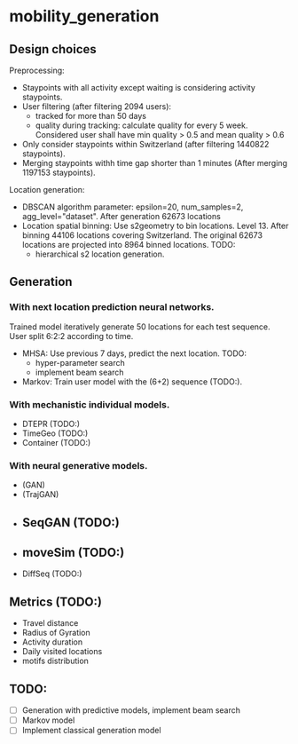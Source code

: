 # mobility_generation

## Design choices

Preprocessing:
- Staypoints with all activity except waiting is considering activity staypoints.
-  User filtering (after filtering 2094 users):
    - tracked for more than 50 days
    - quality during tracking: calculate quality for every 5 week. Considered user shall have min quality > 0.5 and mean quality > 0.6 
- Only consider staypoints within Switzerland (after filtering 1440822 staypoints).
- Merging staypoints withh time gap shorter than 1 minutes (After merging 1197153 staypoints).

Location generation:
- DBSCAN algorithm parameter: epsilon=20, num_samples=2, agg_level="dataset". After generation 62673 locations
- Location spatial binning: Use s2geometry to bin locations. Level 13. After binning 44106 locations covering Switzerland. The original 62673 locations are projected into 8964 binned locations. TODO:
    - hierarchical s2 location generation.  

## Generation

### With next location prediction neural networks. 

Trained model iteratively generate 50 locations for each test sequence. User split 6:2:2 according to time.
- MHSA: Use previous 7 days, predict the next location. TODO:
    - hyper-parameter search
    - implement beam search
- Markov: Train user model with the (6+2) sequence (TODO:). 

### With mechanistic individual models. 

- DTEPR (TODO:)
- TimeGeo (TODO:)
- Container (TODO:)

### With neural generative models.

- (GAN)
- (TrajGAN)
- SeqGAN (TODO:)
    - 
- moveSim (TODO:)
    - 
- DiffSeq (TODO:)

## Metrics (TODO:)

- Travel distance
- Radius of Gyration
- Activity duration 
- Daily visited locations
- motifs distribution

## TODO:
- [ ] Generation with predictive models, implement beam search
- [ ] Markov model
- [ ] Implement classical generation model 